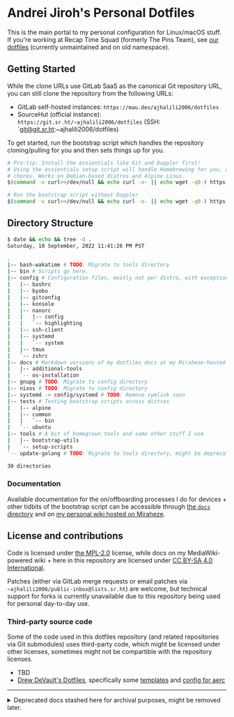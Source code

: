 # Andrei Jiroh's Personal Dotfiles
<!-- markdownlint-disable-file MD033 -->

This is the main portal to my personal configuration for Linux/macOS stuff. If you're
working at Recap Time Squad (formerly The Pins Team), see [our dotfiles][df-gl] (currently unmaintained and on old namespace).

[df-gl]: https://gitlab.com/MadeByThePinsHub/dotfiles

## Getting Started

While the clone URLs use GitLab SaaS as the canonical Git repository URL, you can still clone the repository from the following URLs:

* GitLab self-hosted instances: `https://mau.dev/ajhalili2006/dotfiles`
* SourceHut (official instance): `https://git.sr.ht/~ajhalili2006/dotfiles` (SSH: `git@git.sr.ht:~ajhalili2006/dotfiles)

To get started, run the bootstrap script which handles the repository cloning/pulling for you and then sets things up for you.

```sh
# Pro-tip: Install the essientials like Git and Doppler first!
# Using the essientials setup script will handle Homebrewing for you, among other software-related
# chores. Works on Debian-based distros and Alpine Linux.
$(command -v curl>>/dev/null && echo curl -o- || echo wget -q0-) https://ctrl-c.club/~ajhalili2006/bin/essientials-setup-dotfiles.sh

# Run the bootstrap script without Doppler
$(command -v curl>>/dev/null && echo curl -o- || echo wget -q0-) https://gitlab.com/ajhalili2006/dotfiles/raw/main/bootstrap | bash -
```

## Directory Structure

```bash
$ date && echo && tree -d .
Saturday, 10 September, 2022 11:41:26 PM PST

.
|-- bash-wakatime # TODO: Migrate to tools directory
|-- bin # Scripts go here.
|-- config # Configuration files, mostly not per distro, with exception of Termux and WSL2.
|   |-- bashrc
|   |-- byobu
|   |-- gitconfig
|   |-- konsole
|   |-- nanorc
|   |   |-- config
|   |   `-- highlighting
|   |-- ssh-client
|   |-- systemd
|   |   `-- system
|   |-- tmux
|   `-- zshrc
|-- docs # Markdown versions of my dotfiles docs at my Miraheze-hosted wiki
|   |-- additional-tools
|   `-- os-installation
|-- gnupg # TODO: Migrate to config directory
|-- nixos # TODO: Migrate to config directory
|-- systemd -> config/systemd # TODO: Remove symlink soon
|-- tests # Testing bootstrap scripts across distros
|   |-- alpine
|   |-- common
|   |   `-- bin
|   `-- ubuntu
|-- tools # A bit of homegrown tools and some other stuff I use
|   |-- bootstrap-utils
|   `-- setup-scripts
`-- update-golang # TODO: Migrate to tools directory, might be deprecated due to usage of asdf/other tools

30 directories
```

### Documentation

Available documentation for the on/offboarding processes I do for devices + other tidbits of the bootstrap script can be accessible through [the `docs` directory](./docs) and on [my personal wiki hosted on Miraheze](https://ajhalili2006.miraheze.org/wiki/Dotfiles).

## License and contributions

Code is licensed under [the MPL-2.0](LICENSE) license, while docs on my MediaWiki-powered wiki + here in this repository are licensed
under [CC BY-SA 4.0 International](https://creativecommons.org/licenses/by-sa/4.0/legalcode).

Patches (either via GitLab merge requests or email patches via
`~ajhalili2006/public-inbox@lists.sr.ht`) are welcome, but technical
support for forks is currently unavailable due to this repository being
used for personal day-to-day use.

### Third-party source code

Some of the code used in this dotfiles repository (and related repositories via Git submodules)
uses third-party code, which might be licensed under other licenses, sometimes might not be compartible with
the repository licenses.

* TBD
* [Drew DeVault's Dotfiles][sircmpwn-df], specifically some [templates][sircmpwn-dt-aerc-templates] and [config for aerc][sircmpwn-dt-aerc]

[sircmpwn-df]: https://git.sr.ht/~sircmpwn/dotfiles
[sircmpwn-dt-aerc-templates]: https://git.sr.ht/~sircmpwn/dotfiles/tree/.config/aerc/templates
[sircmpwn-dt-aerc]: https://git.sr.ht/~sircmpwn/dotfiles/tree/.config/aerc
---

<details>

<summary>Deprecated docs stashed here for archival purposes, might be removed later.</summary>

## Want to fork me owo?

> This section is outdated and will be revised in the future since I also have other stuff to do behind the scenes.

Follow the checklist below after forking to ensure no references to mine are found. **Remember that your fork, your problem.** It's up to you on how do you customize stuff. You can use [The Pins Team's dotfiles template][template] to start from our template.

[template]: https://github.com/MadeByThePinsHub/dotfiles-template

* [ ] Customize the `dotfiles-bootstrapper-script.sh` and `setup.sh` into your needs.
* [ ] Delete any existing dotfiles I made (e.g. `gitconfig/*`, `bashrc/*` excluding `aliases` and `worthwhile-functions`, etc.) and do `bin/backup-dotfiles`. That script will move your current config into your `.dotfiles` local repo and do soft links.
* [ ] Edit `bin/fix-wrong-emails#L6-7` to use your email instead of mine.
* [ ] Edit `bin/add-ssh-keys#L4` to use your SSH key in `~/.ssh` directory.
* [ ] Want to backup your worst secrets AKA SSH and PGP keys (and some Pyrgoram session files?) Use my `bin/init-secrets-dir` script to setup an `secrets` directory. Don't forget to push this into an GitLab private repo.

</details>
